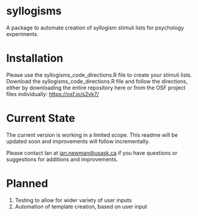 # syllogisms

A package to automate creation of syllogism stimuli lists for psychology experiments.

# Installation

Please use the syllogisms_code_directions.R file to create your stimuli lists. Download the syllogisms_code_directions.R file and follow the directions, either by downloading the entire repository here or from the OSF project files individually: https://osf.io/s2vk7/

# Current State

The current version is working in a limited scope. This readme will be updated soon and improvements will follow incrementally. 

Please contact Ian at ian.newman@usask.ca if you have questions or suggestions for additions and improvements.


# Planned 

1. Testing to allow for wider variety of user inputs
2. Automation of template creation, based on user input
